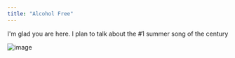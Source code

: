 ```yaml
---
title: "Alcohol Free"
---
```


I'm glad you are here. I plan to talk about the #1 summer song of the century

![image](https://user-images.githubusercontent.com/106598027/172154384-c0ae8e40-7e5a-4e44-84bd-bca7f2554218.png=250x250)

